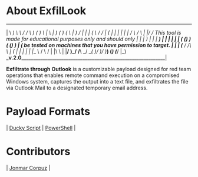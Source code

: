 # About ExfilLook

__         __   ____   _        ___      __     ____     ______      _____      ___     _    ___________________________________________________________________________
|  \    ___) \  \  /  / \    ___) (_    _) \   |    \   |      )    (     )    (   \   | )  /                                                                           |
|   |  (__    \  \/  /   |  (__     |  |    |  |     |  |     /      \   /      \   |  |/  /      This tool is made for educational purposes only and should only       |
|   |   __)    |    |    |   __)    |  |    |  |     |  |    (   ()   ) (   ()   )  |     (       be tested on machines that you have permission to target.             |
|   |  (___   /  /\  \   |  (      _|  |_   |  |__   |  |__   \      /   \      /   |  |\  \                                                                            |
|__/       )_/  /__\  \_/    \____(      )_/      )_/      )___)    (_____)    (___/   |_)  \_____v.2.0_________________________________________________________________|

**Exfiltrate through Outlook** is a customizable payload designed for red team operations that enables remote command execution on a compromised Windows system, captures the output into a text file, and exfiltrates the file via Outlook Mail to a designated temporary email address.

# Payload Formats

| [Ducky Script](https://github.com/JonmarCorpuz/ExfilLook/blob/main/ExfilLook.txt) | [PowerShell](https://github.com/JonmarCorpuz/ExfilLook/blob/main/ExfilLook.ps1) |

# Contributors 

| [Jonmar Corpuz](www.linkedin.com/in/jonmarcorpuz) |
